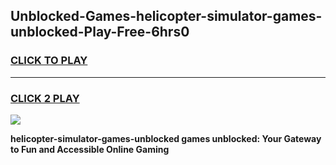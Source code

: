 
## Unblocked-Games-helicopter-simulator-games-unblocked-Play-Free-6hrs0
<h3>
<a href="https://premium76.site?title=helicopter-simulator-games-unblocked&ref=18A1">CLICK TO PLAY</a></h3>
<hr>

<h3>
<a href="https://premium76.site?title=helicopter-simulator-games-unblocked&ref=18A1">CLICK 2 PLAY</a>
  
</h3>

<a href="https://premium76.site?title=helicopter-simulator-games-unblocked&ref=18A1"><img src="https://clearcache.store/games.png"></a>


**helicopter-simulator-games-unblocked games unblocked: Your Gateway to Fun and Accessible Online Gaming**
